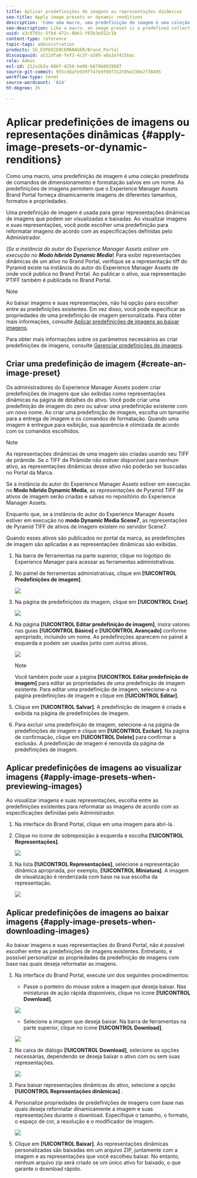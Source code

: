 ```yaml
---
title: Aplicar predefinições de imagens ou representações dinâmicas
seo-title: Apply image presets or dynamic renditions
description: 'Como uma macro, uma predefinição de imagem é uma coleção predefinida de comandos de dimensionamento e formatação salvos em um nome. As predefinições de imagens permitem que o Experience Manager Assets Brand Portal forneça dinamicamente imagens de diferentes tamanhos, formatos e propriedades. '
seo-description: Like a macro, an image preset is a predefined collection of sizing and formatting commands saved under a name. Image presets enable Experience Manager Assets Brand Portal to dynamically deliver images of different sizes, formats, and properties.
uuid: a3c8705c-5fbd-472c-8b61-f65b3e552c1b
content-type: reference
topic-tags: administration
products: SG_EXPERIENCEMANAGER/Brand_Portal
discoiquuid: a512dfa0-fef3-4c3f-a389-a0a3a7415bac
role: Admin
exl-id: 212a1b3a-686f-4250-be06-b679b6039887
source-git-commit: 955cd8afe939ff47e9f08f312505e230e2f38495
workflow-type: tm+mt
source-wordcount: '814'
ht-degree: 3%

---
```


# Aplicar predefinições de imagens ou representações dinâmicas {#apply-image-presets-or-dynamic-renditions}

Como uma macro, uma predefinição de imagem é uma coleção predefinida de comandos de dimensionamento e formatação salvos em um nome. As predefinições de imagens permitem que o Experience Manager Assets Brand Portal forneça dinamicamente imagens de diferentes tamanhos, formatos e propriedades.

Uma predefinição de imagem é usada para gerar representações dinâmicas de imagens que podem ser visualizadas e baixadas. Ao visualizar imagens e suas representações, você pode escolher uma predefinição para reformatar imagens de acordo com as especificações definidas pelo Administrador.

(*Se a instância do autor do Experience Manager Assets estiver em execução no **Modo híbrido Dynamic Media***) Para exibir representações dinâmicas de um ativo no Brand Portal, verifique se a representação tiff do Pyramid existe na instância do autor do Experience Manager Assets de onde você publica no Brand Portal. Ao publicar o ativo, sua representação PTIFF também é publicada no Brand Portal.

>[!NOTE]
>
>Ao baixar imagens e suas representações, não há opção para escolher entre as predefinições existentes. Em vez disso, você pode especificar as propriedades de uma predefinição de imagem personalizada. Para obter mais informações, consulte [Aplicar predefinições de imagens ao baixar imagens](../using/brand-portal-image-presets.md#main-pars-text-1403412644).


Para obter mais informações sobre os parâmetros necessários ao criar predefinições de imagens, consulte [Gerenciar predefinições de imagens](../using/brand-portal-image-presets.md).

## Criar uma predefinição de imagem {#create-an-image-preset}

Os administradores do Experience Manager Assets podem criar predefinições de imagens que são exibidas como representações dinâmicas na página de detalhes do ativo. Você pode criar uma predefinição de imagem do zero ou salvar uma predefinição existente com um novo nome. Ao criar uma predefinição de imagem, escolha um tamanho para a entrega de imagem e os comandos de formatação. Quando uma imagem é entregue para exibição, sua aparência é otimizada de acordo com os comandos escolhidos.

>[!NOTE]
>
>As representações dinâmicas de uma imagem são criadas usando seu TIFF de pirâmide. Se o TIFF de Pirâmide não estiver disponível para nenhum ativo, as representações dinâmicas desse ativo não poderão ser buscadas no Portal da Marca.
>
>Se a instância do autor do Experience Manager Assets estiver em execução no **Modo híbrido Dynamic Media**, as representações de Pyramid TIFF de ativos de imagem serão criadas e salvas no repositório do Experience Manager Assets.
>
>Enquanto que, se a instância do autor do Experience Manager Assets estiver em execução no **modo Dynamic Media Scene7**, as representações de Pyramid TIFF de ativos de imagem existem no servidor Scene7.
>
>Quando esses ativos são publicados no portal da marca, as predefinições de imagem são aplicadas e as representações dinâmicas são exibidas.


1. Na barra de ferramentas na parte superior, clique no logotipo do Experience Manager para acessar as ferramentas administrativas.

1. No painel de ferramentas administrativas, clique em **[!UICONTROL Predefinições de imagem]**.

   ![](assets/admin-tools-panel-4.png)

1. Na página de predefinições da imagem, clique em **[!UICONTROL Criar]**.

   ![](assets/image_preset_homepage.png)

1. Na página **[!UICONTROL Editar predefinição de imagem]**, insira valores nas guias **[!UICONTROL Básico]** e **[!UICONTROL Avançado]** conforme apropriado, incluindo um nome. As predefinições aparecem no painel à esquerda e podem ser usadas junto com outros ativos.

   ![](assets/image_preset_create.png)

   >[!NOTE]
   >
   >Você também pode usar a página **[!UICONTROL Editar predefinição de imagem]** para editar as propriedades de uma predefinição de imagem existente. Para editar uma predefinição de imagem, selecione-a na página predefinições de imagem e clique em **[!UICONTROL Editar]**.

1. Clique em **[!UICONTROL Salvar]**. A predefinição de imagem é criada e exibida na página de predefinições de imagem.
1. Para excluir uma predefinição de imagem, selecione-a na página de predefinições de imagem e clique em **[!UICONTROL Excluir]**. Na página de confirmação, clique em **[!UICONTROL Delete]** para confirmar a exclusão. A predefinição de imagem é removida da página de predefinições de imagem.

## Aplicar predefinições de imagens ao visualizar imagens  {#apply-image-presets-when-previewing-images}

Ao visualizar imagens e suas representações, escolha entre as predefinições existentes para reformatar as imagens de acordo com as especificações definidas pelo Administrador.

1. Na interface do Brand Portal, clique em uma imagem para abri-la.
1. Clique no ícone de sobreposição à esquerda e escolha **[!UICONTROL Representações]**.

   ![](assets/image-preset-previewrenditions.png)

1. Na lista **[!UICONTROL Representações]**, selecione a representação dinâmica apropriada, por exemplo, **[!UICONTROL Miniatura]**. A imagem de visualização é renderizada com base na sua escolha da representação.

   ![](assets/image-preset-previewrenditionthumbnail.png)

## Aplicar predefinições de imagens ao baixar imagens {#apply-image-presets-when-downloading-images}

Ao baixar imagens e suas representações do Brand Portal, não é possível escolher entre as predefinições de imagens existentes. Entretanto, é possível personalizar as propriedades da predefinição de imagens com base nas quais deseja reformatar as imagens.

1. Na interface do Brand Portal, execute um dos seguintes procedimentos:

   * Passe o ponteiro do mouse sobre a imagem que deseja baixar. Nas miniaturas de ação rápida disponíveis, clique no ícone **[!UICONTROL Download]**.

   ![](assets/downloadsingleasset.png)

   * Selecione a imagem que deseja baixar. Na barra de ferramentas na parte superior, clique no ícone **[!UICONTROL Download]**.

   ![](assets/downloadassets.png)

1. Na caixa de diálogo **[!UICONTROL Download]**, selecione as opções necessárias, dependendo se deseja baixar o ativo com ou sem suas representações.

   ![](assets/donload-assets-dialog.png)

1. Para baixar representações dinâmicas do ativo, selecione a opção **[!UICONTROL Representações dinâmicas]** .
1. Personalize propriedades de predefinições de imagens com base nas quais deseja reformatar dinamicamente a imagem e suas representações durante o download. Especifique o tamanho, o formato, o espaço de cor, a resolução e o modificador de imagem.

   ![](assets/dynamicrenditions.png)

1. Clique em **[!UICONTROL Baixar]**. As representações dinâmicas personalizadas são baixadas em um arquivo ZIP, juntamente com a imagem e as representações que você escolheu baixar. No entanto, nenhum arquivo zip será criado se um único ativo for baixado, o que garante o download rápido.
